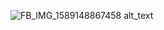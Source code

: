 ![FB_IMG_1589148867458](https://user-images.githubusercontent.com/86670411/123842326-f058fd00-d910-11eb-92c9-624263d321b7.jpg)
alt_text
